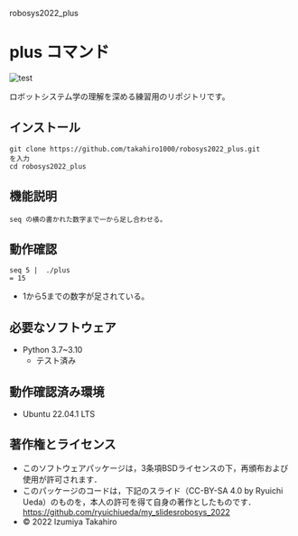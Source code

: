  robosys2022_plus
# plus コマンド
![test](https://github.com/takahiro1000/robosys2022_plus/actions/workflows/test.yml/badge.svg)

ロボットシステム学の理解を深める練習用のリポジトリです。 

## インストール
```
git clone https://github.com/takahiro1000/robosys2022_plus.git
を入力
cd robosys2022_plus
```

## 機能説明
```
seq の横の書かれた数字まで一から足し合わせる。
```

## 動作確認
```
seq 5 |  ./plus
= 15
```
* 1から5までの数字が足されている。

## 必要なソフトウェア
* Python 3.7~3.10
  * テスト済み


## 動作確認済み環境
* Ubuntu 22.04.1 LTS
## 著作権とライセンス
* このソフトウェアパッケージは，3条項BSDライセンスの下，再頒布および使用が許可されます．
* このパッケージのコードは，下記のスライド（CC-BY-SA 4.0 by Ryuichi Ueda）のものを，本人の許可を得て自身の著作としたものです．　
 https://github.com/ryuichiueda/my_slidesrobosys_2022
* © 2022 Izumiya Takahiro

